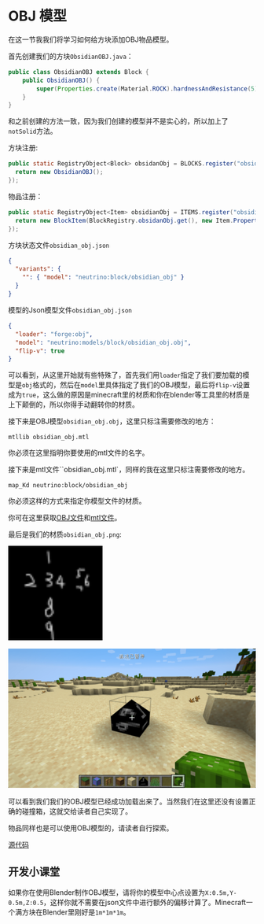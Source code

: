 # OBJ 模型

在这一节我我们将学习如何给方块添加OBJ物品模型。

首先创建我们的方块`ObsidianOBJ.java`：

```java
public class ObsidianOBJ extends Block {
    public ObsidianOBJ() {
        super(Properties.create(Material.ROCK).hardnessAndResistance(5).notSolid());
    }
}
```

和之前创建的方法一致，因为我们创建的模型并不是实心的，所以加上了`notSolid`方法。

方块注册:

```java
public static RegistryObject<Block> obsidanObj = BLOCKS.register("obsidian_obj", () -> {
  return new ObsidianOBJ();
});
```

物品注册：

```java
public static RegistryObject<Item> obsidianObj = ITEMS.register("obsidian_obj", () -> {
  return new BlockItem(BlockRegistry.obsidanObj.get(), new Item.Properties().group(ModGroup.itemGroup));
});
```

方块状态文件`obsidian_obj.json`

```json
{
  "variants": {
    "": { "model": "neutrino:block/obsidian_obj" }
  }
}
```

模型的Json模型文件`obsidian_obj.json`

```json
{
  "loader": "forge:obj",
  "model": "neutrino:models/block/obsidian_obj.obj",
  "flip-v": true
}
```

可以看到，从这里开始就有些特殊了，首先我们用`loader`指定了我们要加载的模型是`obj`格式的，然后在`model`里具体指定了我们的OBJ模型，最后将`flip-v`设置成为`true`，这么做的原因是minecraft里的材质和你在blender等工具里的材质是上下颠倒的，所以你得手动翻转你的材质。

接下来是OBJ模型`obsidian_obj.obj`，这里只标注需要修改的地方：

```
mtllib obsidian_obj.mtl
```

你必须在这里指明你要使用的mtl文件的名字。

接下来是mtl文件``obsidian_obj.mtl`，同样的我在这里只标注需要修改的地方。

```
map_Kd neutrino:block/obsidian_obj
```

你必须这样的方式来指定你模型文件的材质。

你可在这里获取[OBJ文件](obj.assets/obsidian_obj.obj)和[mtl文件](obj.assets/obsidian_obj.mtl)。

最后是我们的材质`obsidian_obj.png`:

<img src="obj.assets/obsidian_obj.png" style="zoom:300%;" />



![image-20200429095433074](obj.assets/image-20200429095433074.png)

可以看到我们我们的OBJ模型已经成功加载出来了。当然我们在这里还没有设置正确的碰撞箱，这就交给读者自己实现了。

物品同样也是可以使用OBJ模型的，请读者自行探索。

[源代码](https://github.com/FledgeXu/NeutrinoSourceCode/tree/master/src/main/java/com/tutorial/neutrino/obj)

## 开发小课堂

如果你在使用Blender制作OBJ模型，请将你的模型中心点设置为`X:0.5m,Y-0.5m,Z:0.5`，这样你就不需要在json文件中进行额外的偏移计算了。Minecraft一个满方块在Blender里刚好是`1m*1m*1m`。

